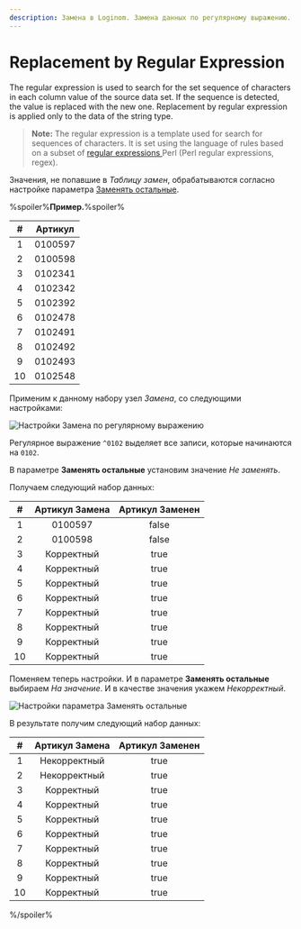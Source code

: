 ```yaml
---
description: Замена в Loginom. Замена данных по регулярному выражению. Использование Perl regular expressions, regex.
---
```

# Replacement by Regular Expression

The regular expression is used to search for the set sequence of characters in each column value of the source data set. If the sequence is detected, the value is replaced with the new one. Replacement by regular expression is applied only to the data of the string type.

> **Note:** The regular expression is a template used for search for sequences of characters. It is set using the language of rules based on a subset of [regular expressions ](https://ru.wikipedia.org/wiki/%D0%A0%D0%B5%D0%B3%D1%83%D0%BB%D1%8F%D1%80%D0%BD%D1%8B%D0%B5_%D0%B2%D1%8B%D1%80%D0%B0%D0%B6%D0%B5%D0%BD%D0%B8%D1%8F) Perl (Perl regular expressions, regex).

Значения, не попавшие в *Таблицу замен*, обрабатываются согласно настройке параметра [Заменять остальные](./other-match.md).

%spoiler%**Пример.**%spoiler%

| # | Артикул |
|:-:|:-:|
| 1 | 0100597 |
| 2 | 0100598 |
| 3 | 0102341 |
| 4 | 0102342 |
| 5 | 0102392 |
| 6 | 0102478 |
| 7 | 0102491 |
| 8 | 0102492 |
| 9 | 0102493 |
| 10 | 0102548 |

Применим к данному набору узел *Замена*, со следующими настройками:

![Настройки Замена по регулярному выражению](./substitution-regexp-match-1.png)

Регулярное выражение `^0102` выделяет все записи, которые начинаются на `0102`.

В параметре **Заменять остальные** установим значение *Не заменять*.

Получаем следующий набор данных:

| # | Артикул Замена | Артикул Заменен |
|:-:|:-:|:-:|
| 1 | 0100597 | false |
| 2 | 0100598 | false |
| 3 | Корректный | true |
| 4 | Корректный | true |
| 5 | Корректный | true |
| 6 | Корректный | true |
| 7 | Корректный | true |
| 8 | Корректный | true |
| 9 | Корректный | true |
| 10 | Корректный | true |

Поменяем теперь настройки. И в параметре **Заменять остальные** выбираем *На значение*. И в качестве значения укажем *Некорректный*.

![Настройки параметра **Заменять остальные**](./substitution-regexp-match-2.png)

В результате получим следующий набор данных:

| # | Артикул Замена | Артикул Заменен |
|:-:|:-:|:-:|
| 1 | Некорректный | true |
| 2 | Некорректный | true |
| 3 | Корректный | true |
| 4 | Корректный | true |
| 5 | Корректный | true |
| 6 | Корректный | true |
| 7 | Корректный | true |
| 8 | Корректный | true |
| 9 | Корректный | true |
| 10 | Корректный | true |

%/spoiler%